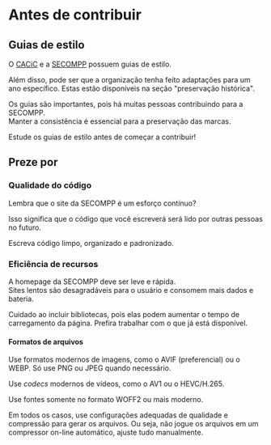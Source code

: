 # Antes de contribuir

## Guias de estilo

O [CACiC](docs/knowledge-base/CACiC/Guias-de-estilo/Introdução.md) e a [SECOMPP](docs/knowledge-base/SECOMPP/Guias-de-estilo/Guia-de-identidade.mdx) possuem guias de estilo.

Além disso, pode ser que a organização tenha feito adaptações para um ano específico. Estas estão disponíveis na seção "preservação histórica".

Os guias são importantes, pois há muitas pessoas contribuindo para a SECOMPP.  
Manter a consistência é essencial para a preservação das marcas.

Estude os guias de estilo antes de começar a contribuir!

## Preze por

### Qualidade do código

Lembra que o site da SECOMPP é um esforço contínuo?

Isso significa que o código que você escreverá será lido por outras pessoas no futuro.

Escreva código limpo, organizado e padronizado.

### Eficiência de recursos

A homepage da SECOMPP deve ser leve e rápida.  
Sites lentos são desagradáveis para o usuário e consomem mais dados e bateria.

Cuidado ao incluir bibliotecas, pois elas podem aumentar o tempo de carregamento da página. Prefira trabalhar com o que já está disponível.

#### Formatos de arquivos

Use formatos modernos de imagens, como o AVIF (preferencial) ou o WEBP. Só use PNG ou JPEG quando necessário.

Use _codecs_ modernos de vídeos, como o AV1 ou o HEVC/H.265.

Use fontes somente no formato WOFF2 ou mais moderno.

Em todos os casos, use configurações adequadas de qualidade e compressão para gerar os arquivos. Ou seja, não jogue os arquivos em um compressor on-line automático, ajuste tudo manualmente.
